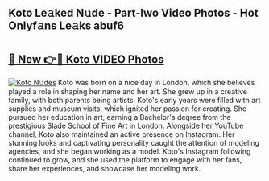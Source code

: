 ## Koto Le𝚊ked N𝚞de - Part-Iwo Video Photos - Hot Onlyf𝚊ns Le𝚊ks abuf6

# <h2><a href="http://ac20045.deff.icu/?id=Koto">🔗 New 👉🔴 Koto VIDEO Photos</a></h2>

[![Koto N𝚞des](https://i.imgur.com/rIISA9y.gif)](http://ac20045.deff.icu/?id=Koto)
Koto was born on a nice day in London, which she believes played a role in shaping her name and her art. She grew up in a creative family, with both parents being artists. Koto's early years were filled with art supplies and museum visits, which ignited her passion for creating. She pursued her education in art, earning a Bachelor's degree from the prestigious Slade School of Fine Art in London. Alongside her YouTube channel, Koto also maintained an active presence on Instagram. Her stunning looks and captivating personality caught the attention of modeling agencies, and she began working as a model. Koto's Instagram following continued to grow, and she used the platform to engage with her fans, share her experiences, and showcase her modeling work.
